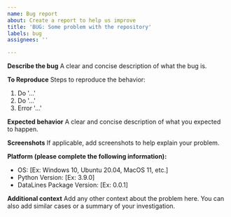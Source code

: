 ```yaml
---
name: Bug report
about: Create a report to help us improve
title: 'BUG: Some problem with the repository'
labels: bug
assignees: ''

---
```


**Describe the bug**
A clear and concise description of what the bug is.

**To Reproduce**
Steps to reproduce the behavior:
1. Do '...'
2. Do '...'
3. Error '...'

**Expected behavior**
A clear and concise description of what you expected to happen.

**Screenshots**
If applicable, add screenshots to help explain your problem.

**Platform (please complete the following information):**
- OS: [Ex: Windows 10, Ubuntu 20.04, MacOS 11, etc.]
- Python Version: [Ex: 3.9.0]
- DataLines Package Version: [Ex: 0.0.1]

**Additional context**
Add any other context about the problem here. You can also add similar cases or a summary of your investigation.
